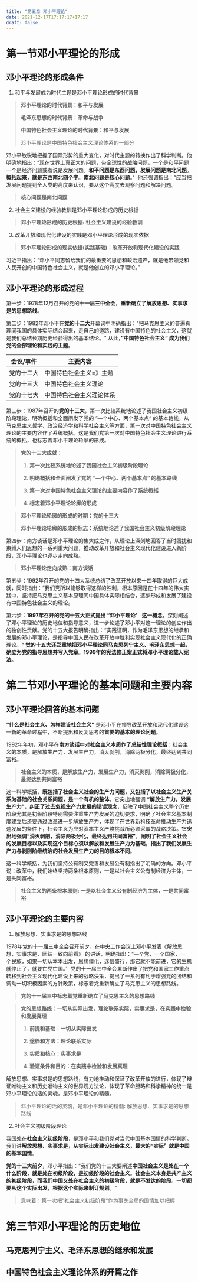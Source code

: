 ```yaml
---
title: "第五章 邓小平理论"
date: 2021-12-17T17:17:17+17:17
draft: false
---
```


<!--more-->

# 第一节邓小平理论的形成

## 邓小平理论的形成条件

1. 和平与发展成为时代主题是邓小平理论形成的时代背景

> **邓小平理论的时代背景：和平与发展**
> 
> **毛泽东思想的时代背景：革命与战争**
> 
> **中国特色社会主义理论的时代背景：和平与发展**
> 
> 邓小平理论是中国特色社会主义理论体系的一部分

邓小平敏锐地把握了国际形势的重大变化，对时代主题的转换作出了科学判断。他明确地指出：“现在世界上真正大的问题，带全球性的战略问题，一个是和平问题一个是经济问题或者说是发展问题。**和平问题是东西问题，发展问题是南北问题**。**概括起来，就是东西南北四个字**。**南北问题是核心问题**。〞他还强调指出：“应当把发展问题提到全人类的高度来认识，要从这个高度去观察问题和解决问题。

> **核心问题是南北问题**

2. 社会主义建设的经验教训是邓小平理论形成的历史根据 

> **邓小平理论形成的历史根据: 社会主义建设的经验教训**

3. 改革开放和现代化建设的实践是邓小平理论形成的现实依据

> **邓小平理论形成的现实依据(实践基础)：改革开放和现代化建设的实践**

习近平指出：“邓小平同志留给我们的最重要的思想和政治遗产，就是他带领党和人民开创的中国特色社会主义，就是他创立的邓小平理论。”

## 邓小平理论的形成过程

第一步：1978年12月召开的党的**十一届三中全会**，**重新确立了解放思想、实事求是的思想路线**。

第二步：1982年邓小平在**党的十二大**开幕词中明确指出："把马克思主义的普遍真理同我国的具体实际结合起来，走自己的道路，建设有中国特色的社会主义，这就是我们总结长期历史经验得出的基本结论。" 从此，**”中国特色社会主义“ 成为我们党的全部理论和实践的主题**。

| 会议/事件 | 主要内容         |
| ----- | ------------ |
| 党的十二大 | 中国特色社会主义=》主题 |
| 党的十三大 | 中国特色社会主义理论   |
| 党的十七大 | 中国特色社会主义理论体系 |

第三步：1987年召开的**党的十三大**，第一次比较系统地论述了我国社会主义初级阶段理论，明确概括和全面闸发了党的 “—个中心、两个基本点“ 的基本路线，从马克思主义哲学、政治经济学和科学社会主义等方面，第一次对中国特色社会主义理论的主要内容作了系统概括。这是我们党第一次对中国特色社会主义理论进行系统的概括，也标志着邓小平理论轮廓的形成。

> **党的十三大成就：**
> 
> 1. **第一次比较系统地论述了我国社会主义初级阶段理论**
> 
> 2. **明确概括和全面闸发了党的 “—个中心、两个基本点“ 的基本路线**
> 
> 3. **第一次对中国特色社会主义理论的主要内容作了系统概括**
> 
> 4. **标志着邓小平理论轮廓的形成**

> **邓小平理论轮廓的形成的时期：党的十三大**
> 
> **邓小平理论轮廓的形成的标志：系统地论述了我国社会主义初级阶段理论**

第四步：南方谈话是邓小平理论的集大成之作，从理论上深刻地回答了当时困扰和束缚人们思想的一系列重大问题，推动改革开放和社会主义现代化建设进入新阶段，邓小平理论也逐步走向成熟。

> **邓小平理论走向成熟：南方谈话**

第五步：1992年召开的党的十四大系统总结了改革开放以来十四年取得的巨大成就，同时指出：“我们党所以能够取得这样的胜利，根本原因是在十四年的伟大实践中，坚持把马克思主义基本原理同中国具体实际相结合，逐步形成和发展了建设有中国特色社会主义的理论。

第六步：**1997年召开的党的十五大正式提出 “邓小平理论〞 这一概念**，深刻阐述了邓小平理论的历史地位和指导意义，进一步论述了邓小平对这一理论的创立作出的独创性贡献。党的十五大报告明确指出：“实践证明，作为毛泽东思想的继承和发展的邓小平理论，是指导中国人民在改革开放中胜利实现社会主义现代化的正确理论。“ **觉的十五大还郑重地把邓小平理论同马克思列宁主义、毛泽东思想一起，确立为党的指导思想并写入党章**。**1999年的宪法修正案正式将邓小平理论载入宪法**。

# 第二节邓小平理论的基本问题和主要内容

## 邓小平理论回答的基本问题

**“什么是社会主义、怎样建设社会主义“** 是邓小平在领导改革开放和现代化建设这一新的革命过程中，不断提出和反复思考的**首要的基本的理论问题**。

1992年年初，邓小平在**南方谈话**中对**社会主义本质作了总结性理论概括**：社会主义的本质，是解放生产力，发展生产力，消灭剥削，消除两极分化，最终达到共同富裕。

> **社会主义的本质，是解放生产力，发展生产力，消灭剥削，消除两极分化，最终达到共同富裕**

这一科学概括，**既包括了社会主义社会的生产力问题，又包括了以社会主义生产关系为基础的社会关系问题，是一个有机的整体**。它突出地强调 **“解放生产力，发展生产力”**，**纠正了过去忽视生产力发展的错误观念**，反映了中国社会主义整个历史阶段尤其是初级阶段特别需要注重生产力发展的迫切要求，明确了社会主义基本制度建立后还要通过改革进一步解放生产力，体现了在世界新科技革命推动生产力迅速发展的条件下，社会主义为应对资本主义严峻挑战所必须采取的战略决策。**它突出地强调“消灭剥削，消除两极分化，最终达到共同富裕"**，**闸明了社会主义社会的发展目标以及实现这个目标心须以解放和发展生产力为基础**，**指出了我们发展生产力与剥削阶级统治的社会发展生产力的目的根本不同**。

这一科学概括，为我们坚持公有制又完善和发展公有制指出了明确的方向。邓小平说：改革中，我们始终坚持两条根本原则，一是以社会主义公有制经济为主体，一是共同富裕。

> **社会主义的两条根本原则: 一是以社会主义公有制经济为主体，一是共同富裕**

## 邓小平理论的主要内容

1. 解放思想、实事求是的思想路线

1978年党的十一届三中全会召开前夕，在中央工作会议上邓小平发表《解放思想，实事求是，团结一致向前看》 的讲话，明确指出："—个党，一个国家，一 个民族，如果一切从本本出发，思想僵化，迷信盛行，那它就不能前进，它的生机就停止了，就要亡党亡国。〞党的十一届三中全会果断作出了把党和国家工作重点转移到社会主义现代化建设上来的战略決策，提出了一系列有利于增强党的团结和调动一切积极因素的方针政策，标志着党重新确立了马克思主义的思想路线。

> **党的十一届三中标志着党重新确立了马克思主义的思想路线**

> **党的思想路线：一切从实际出发，理论联系实际，实事求是，在实践中检验和发展真理**
> 
> 1. **前提和基础：一切从实际出发**
> 
> 2. **途径和方法：理论联系实际**
> 
> 3. **实质和核心：实事求是**
> 
> 4. **验证条件和目的：在实践中检验和发展真理**

解放思想、实事求是的思想路线，有力地推动和保证了改革开放的进行，体现了辩证唯物主义和历史唯物主义的世界观方法论，体现了革命胆略和科学精神的统一是邓小平理论的活的灵魂，是邓小平理论的精髓。

> 邓小平理论的活的灵魂，是邓小平理论的精髓: 解放思想、实事求是的思想路线

2. 社会主义初级阶段理论

我国处在**社会主义初级阶段**，是邓小平和我们党对当代中国基本国情的科学判断。我们讲**解放思想、实事求是，从实际出发建设社会主义，最大的“实际〞就是中国的基本国情**。

**党的十三大前夕**，邓小平指出：“我们党的十三大要闸述**中国社会主义是处在一个什么阶段，就是处在初级阶段，是初级阶段的社会主义**。**社会主义本身是共产主义的初级阶段，而我们中国又处在社会主义的初级阶段，就是不发达的阶段**。**一切都要从这个实际出发，根据这个实际来制订规划**。“

> 意味着：第一次把”社会主义初级阶段“作为事关全局的国情加以把握

# 第三节邓小平理论的历史地位

## 马克思列宁主义、毛泽东思想的继承和发展

## 中国特色社会主义理论体系的开篇之作
